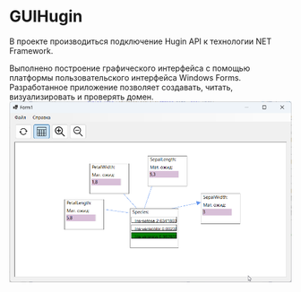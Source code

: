 # GUIHugin

В проекте производиться подключение Hugin API к технологии NET Framework.

Выполнено построение графического интерфейса с помощью платформы пользовательского интерфейса Windows Forms. Разработанное приложение позволяет создавать, читать, визуализировать и проверять домен.
![Работа приложения. Режим показа сети](WinFormsApp2/Resources/GUIHugin_msCtNjkpyq.png)

